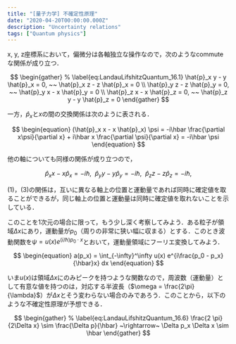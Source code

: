 ```yaml
---
title: "[量子力学] 不確定性原理"
date: "2020-04-20T00:00:00.000Z"
description: "Uncertainty relations"
tags: ["Quantum physics"]
---
```


x, y, z座標系において，偏微分は各軸独立な操作なので，次のようなcommuteな関係が成り立つ．

$$
\begin{gather}
% \label{eq:LandauLifshitzQuantum_16.1}
\hat{p}_x y - y \hat{p}_x = 0, ~~ \hat{p}_x z - z \hat{p}_x = 0 \\
\hat{p}_y z - z \hat{p}_y = 0, ~~ \hat{p}_y x - x \hat{p}_y = 0 \\
\hat{p}_z x - x \hat{p}_z = 0, ~~ \hat{p}_z y - y \hat{p}_z = 0
\end{gather}
$$

一方，$\hat{p}_x$と$x$の間の交換関係は次のように表される．

$$
\begin{equation}
(\hat{p}_x x - x \hat{p}_x) \psi = -i\hbar \frac{\partial x\psi}{\partial x} + i\hbar x \frac{\partial \psi}{\partial x} = -i\hbar \psi
\end{equation}
$$

他の軸についても同様の関係が成り立つので，

$$
\begin{equation}
% \label{eq:LandauLifshitzQuantum_16.2}
\hat{p}_x x - x \hat{p}_x = -i \hbar,~~ \hat{p}_y y - y \hat{p}_y = -i \hbar, ~~\hat{p}_z z - z \hat{p}_z = -i \hbar,
\end{equation}
$$

(1)，(3)の関係は，互いに異なる軸上の位置と運動量であれば同時に確定値を取ることができるが，同じ軸上の位置と運動量は同時に確定値を取れないことを示している．

このことを1次元の場合に限って，もう少し深く考察してみよう．ある粒子が領域$\Delta x$にあり，運動量が$p_0$（周りの非常に狭い幅に収まる）とする．このとき波動関数を$\psi = u(x) e^{(i/\hbar)p_0 \cdot x}$とおいて，運動量領域にフーリエ変換してみよう．

$$
\begin{equation}
a(p_x) = \int_{-\infty}^\infty u(x) e^{i\frac{p_0 - p_x}{\hbar}x} dx
\end{equation}
$$

いま$u(x)$は領域$\Delta x$にのみピークを持つような関数なので，周波数（運動量）として有意な値を持つのは，対応する半波長（$\omega = \frac{2\pi}{\lambda}$）が$\Delta x$とそう変わらない場合のみであろう．このことから，以下のような不確定性原理が予想できる．

$$
\begin{gather}
% \label{eq:LandauLifshitzQuantum_16.6}
\frac{2 \pi}{2\Delta x} \sim \frac{\Delta p}{\hbar} ~\rightarrow~
\Delta p_x \Delta x \sim \hbar
\end{gather}
$$